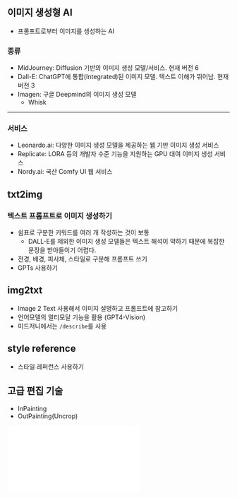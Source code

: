 ## 이미지 생성형 AI

- 프롬프트로부터 이미지를 생성하는 AI

### 종류

- MidJourney: Diffusion 기반의 이미지 생성 모델/서비스. 현재 버전 6
- Dall-E: ChatGPT에 통합(Integrated)된 이미지 모델. 텍스트 이해가 뛰어남. 현재 버전 3
- Imagen: 구글 Deepmind의 이미지 생성 모델
	- Whisk

***

### 서비스

- Leonardo.ai: 다양한 이미지 생성 모델을 제공하는 웹 기반 이미지 생성 서비스
- Replicate: LORA 등의 개발자 수준 기능을 지원하는 GPU 대여 이미지 생성 서비스
- Nordy.ai: 국산 Comfy UI 웹 서비스

## txt2img

### 텍스트 프롬프트로 이미지 생성하기

- 쉼표로 구분한 키워드를 여러 개 작성하는 것이 보통
	- DALL-E를 제외한 이미지 생성 모델들은 텍스트 해석이 약하기 때문에 복잡한 문장을 받아들이기 어렵다.
- 전경, 배경, 피사체, 스타일로 구분해 프롬프트 쓰기
- GPTs 사용하기

## img2txt

- Image 2 Text 사용해서 이미지 설명하고 프롬프트에 참고하기
- 언어모델의 멀티모달 기능을 활용 (GPT4-Vision)
- 미드저니에서는 `/describe`를 사용

## style reference

- 스타일 레퍼런스 사용하기

## 고급 편집 기술

- InPainting
- OutPainting(Uncrop)

![이미지 생성 프롬프트](modules/이미지%20생성%20%프롬프트.md)